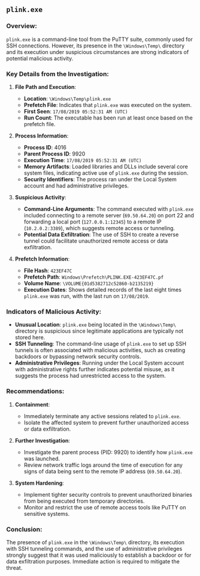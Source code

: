 ## `plink.exe`

### Overview:
`plink.exe` is a command-line tool from the PuTTY suite, commonly used for SSH connections. However, its presence in the `\Windows\Temp\` directory and its execution under suspicious circumstances are strong indicators of potential malicious activity.

### Key Details from the Investigation:

1. **File Path and Execution**:
   - **Location**: `\Windows\Temp\plink.exe`
   - **Prefetch File**: Indicates that `plink.exe` was executed on the system.
   - **First Seen**: `17/08/2019 05:52:31 AM (UTC)`
   - **Run Count**: The executable has been run at least once based on the prefetch file.

2. **Process Information**:
   - **Process ID**: 4016
   - **Parent Process ID**: 9920
   - **Execution Time**: `17/08/2019 05:52:31 AM (UTC)`
   - **Memory Artifacts**: Loaded libraries and DLLs include several core system files, indicating active use of `plink.exe` during the session.
   - **Security Identifiers**: The process ran under the Local System account and had administrative privileges.

3. **Suspicious Activity**:
   - **Command-Line Arguments**: The command executed with `plink.exe` included connecting to a remote server (`69.50.64.20`) on port 22 and forwarding a local port (`127.0.0.1:12345`) to a remote IP (`10.2.0.2:3389`), which suggests remote access or tunneling.
   - **Potential Data Exfiltration**: The use of SSH to create a reverse tunnel could facilitate unauthorized remote access or data exfiltration.

4. **Prefetch Information**:
   - **File Hash**: `423EF47C`
   - **Prefetch Path**: `Windows\Prefetch\PLINK.EXE-423EF47C.pf`
   - **Volume Name**: `\VOLUME{01d5382712c52860-b2135219}`
   - **Execution Dates**: Shows detailed records of the last eight times `plink.exe` was run, with the last run on `17/08/2019`.

### Indicators of Malicious Activity:

- **Unusual Location**: `plink.exe` being located in the `\Windows\Temp\` directory is suspicious since legitimate applications are typically not stored here.
- **SSH Tunneling**: The command-line usage of `plink.exe` to set up SSH tunnels is often associated with malicious activities, such as creating backdoors or bypassing network security controls.
- **Administrative Privileges**: Running under the Local System account with administrative rights further indicates potential misuse, as it suggests the process had unrestricted access to the system.

### Recommendations:

1. **Containment**:
   - Immediately terminate any active sessions related to `plink.exe`.
   - Isolate the affected system to prevent further unauthorized access or data exfiltration.

2. **Further Investigation**:
   - Investigate the parent process (PID: 9920) to identify how `plink.exe` was launched.
   - Review network traffic logs around the time of execution for any signs of data being sent to the remote IP address (`69.50.64.20`).

3. **System Hardening**:
   - Implement tighter security controls to prevent unauthorized binaries from being executed from temporary directories.
   - Monitor and restrict the use of remote access tools like PuTTY on sensitive systems.

### Conclusion:
The presence of `plink.exe` in the `\Windows\Temp\` directory, its execution with SSH tunneling commands, and the use of administrative privileges strongly suggest that it was used maliciously to establish a backdoor or for data exfiltration purposes. Immediate action is required to mitigate the threat.
